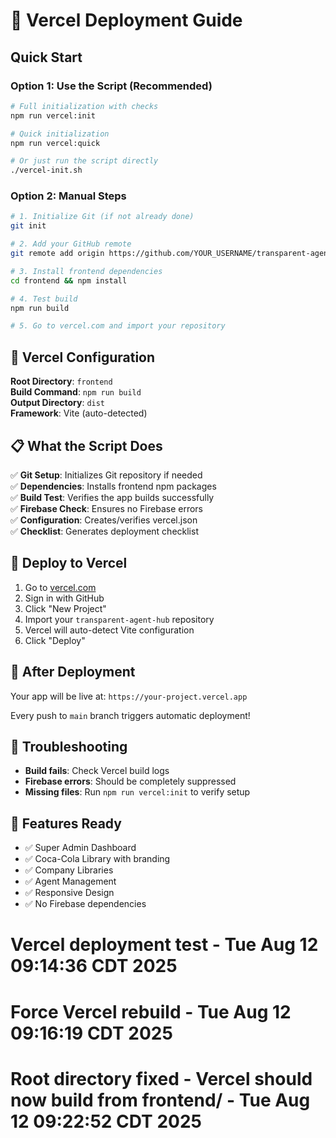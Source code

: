 # 🚀 Vercel Deployment Guide

## Quick Start

### Option 1: Use the Script (Recommended)
```bash
# Full initialization with checks
npm run vercel:init

# Quick initialization
npm run vercel:quick

# Or just run the script directly
./vercel-init.sh
```

### Option 2: Manual Steps
```bash
# 1. Initialize Git (if not already done)
git init

# 2. Add your GitHub remote
git remote add origin https://github.com/YOUR_USERNAME/transparent-agent-hub.git

# 3. Install frontend dependencies
cd frontend && npm install

# 4. Test build
npm run build

# 5. Go to vercel.com and import your repository
```

## 🎯 Vercel Configuration

**Root Directory**: `frontend`  
**Build Command**: `npm run build`  
**Output Directory**: `dist`  
**Framework**: Vite (auto-detected)

## 📋 What the Script Does

✅ **Git Setup**: Initializes Git repository if needed  
✅ **Dependencies**: Installs frontend npm packages  
✅ **Build Test**: Verifies the app builds successfully  
✅ **Firebase Check**: Ensures no Firebase errors  
✅ **Configuration**: Creates/verifies vercel.json  
✅ **Checklist**: Generates deployment checklist  

## 🔗 Deploy to Vercel

1. Go to [vercel.com](https://vercel.com)
2. Sign in with GitHub
3. Click "New Project"
4. Import your `transparent-agent-hub` repository
5. Vercel will auto-detect Vite configuration
6. Click "Deploy"

## 🎉 After Deployment

Your app will be live at: `https://your-project.vercel.app`

Every push to `main` branch triggers automatic deployment!

## 🐛 Troubleshooting

- **Build fails**: Check Vercel build logs
- **Firebase errors**: Should be completely suppressed
- **Missing files**: Run `npm run vercel:init` to verify setup

## 📱 Features Ready

- ✅ Super Admin Dashboard
- ✅ Coca-Cola Library with branding
- ✅ Company Libraries
- ✅ Agent Management
- ✅ Responsive Design
- ✅ No Firebase dependencies
# Vercel deployment test - Tue Aug 12 09:14:36 CDT 2025
# Force Vercel rebuild - Tue Aug 12 09:16:19 CDT 2025
# Root directory fixed - Vercel should now build from frontend/ - Tue Aug 12 09:22:52 CDT 2025
